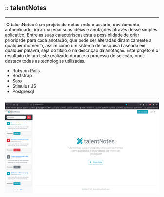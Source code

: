 ## <small>::</small> talentNotes

<hr />

​	O talentNotes é um projeto de notas onde o usuário, devidamente authenticado, irá armazenar suas idéias e anotações através desse simples aplicatico, Entre as suas caractéríscas esta a possiblidade de criar prioridade para cada anotação, que pode ser alteradas dinamicamente a qualquer momento, assim como um sistema de pesquisa baseada em qualquer palavra, seja do título o na descrição da anotação. Este projeto é o resultado de um teste realizado durante o processo de seleção, onde destaco todas as tecnologias utilizadas.

<ul>
	<li>Ruby on Rails</li>
    <li>Bootstrap</li>
    <li>Sass</li>
    <li>Stimulus JS</li>
    <li>Postgresql</li>
</ul>

<hr />

![](https://github.com/wlosantos/talentNotes/blob/master/app/assets/images/talentNotes.png)

